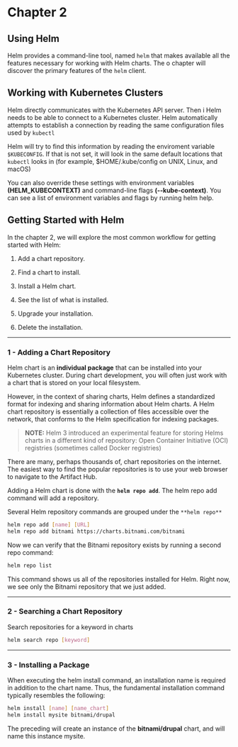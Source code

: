 # Chapter 2

## Using Helm
Helm provides a command-line tool, named ```helm``` that makes available all the features necessary for working with Helm charts. The o chapter will discover the primary features of the ```helm``` client.

## Working with Kubernetes Clusters
Helm directly communicates with the Kubernetes API server. Then i Helm needs to be able to connect to a Kubernetes cluster. Helm automatically attempts to establish a connection by reading the same configuration files used by ```kubectl```

Helm will try to find this information by reading the enviroment variable ```$KUBECONFIG```. If that is not set, it will look in the same default locations that ```kubectl```  looks in (for example, $HOME/.kube/config on UNIX, Linux, and macOS)

You can also override these settings with environment variables __(HELM_KUBECONTEXT)__ and command-line flags __(--kube-context)__. You can see a list of environment variables and flags by running helm help.

## Getting Started with Helm
In the chapter 2, we will explore the most common workflow for getting started with Helm:

1. Add a chart repository.

2. Find a chart to install.

3. Install a Helm chart.

4. See the list of what is installed.

5. Upgrade your installation.

6. Delete the installation.

***

### 1 - Adding a Chart Repository

Helm chart is an **individual package** that can be installed into your Kubernetes cluster. During chart development, you will often just work with a chart that is stored on your local filesystem.

However, in the context of sharing charts, Helm defines a standardized format for indexing and sharing information about Helm charts. A Helm chart repository is essentially a collection of files accessible over the network, that conforms to the Helm specification for indexing packages.

> **NOTE:** Helm 3 introduced an experimental feature for storing Helms charts in a different kind of repository: Open Container Initiative (OCI) registries (sometimes called Docker registries)

There are many, perhaps thousands of, chart repositories on the internet. The easiest way to find the popular repositories is to use your web browser to navigate to the Artifact Hub.

Adding a Helm chart is done with the **`helm repo add`**.  The helm repo add command will add a repository.

Several Helm repository commands are grouped under the `**helm repo**`

```bash
helm repo add [name] [URL]
helm repo add bitnami https://charts.bitnami.com/bitnami
```

Now we can verify that the Bitnami repository exists by running a second repo command:

```bash
helm repo list
```
This command shows us all of the repositories installed for Helm. Right now, we see only the Bitnami repository that we just added.
***

### 2 - Searching a Chart Repository
Search repositories for a keyword in charts

```bash
helm search repo [keyword]
```
***
### 3 - Installing a Package
When executing the helm install command, an installation name is required in addition to the chart name. Thus, the fundamental installation command typically resembles the following:
```bash
helm install [name] [name_chart]
helm install mysite bitnami/drupal
```
The preceding will create an instance of the **bitnami/drupal** chart, and will name this instance mysite.